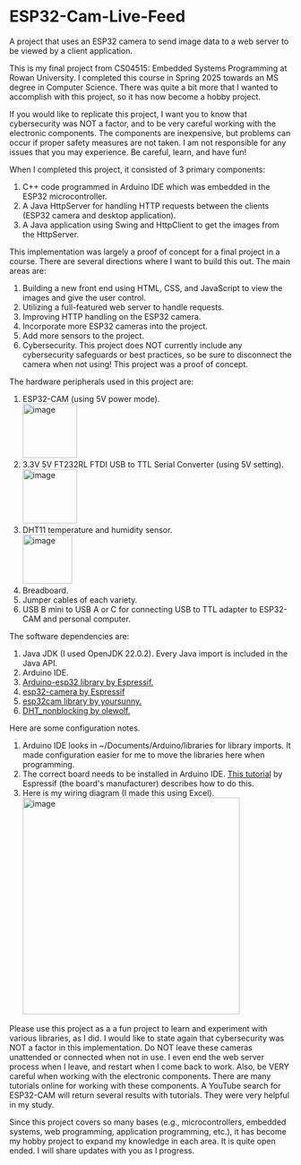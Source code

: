 # ESP32-Cam-Live-Feed
A project that uses an ESP32 camera to send image data to a web server to be viewed by a client application.

This is my final project from CS04515: Embedded Systems Programming at Rowan University. I completed this course in Spring 2025 towards an MS degree in Computer Science. There was quite a bit more that I wanted to accomplish with this project, so it has now become a hobby project. 

If you would like to replicate this project, I want you to know that cybersecurity was NOT a factor, and to be very careful working with the electronic components. The components are inexpensive, but problems can occur if proper safety measures are not taken. I am not responsible for any issues that you may experience. Be careful, learn, and have fun! 

When I completed this project, it consisted of 3 primary components:
1. C++ code programmed in Arduino IDE which was embedded in the ESP32 microcontroller.
2. A Java HttpServer for handling HTTP requests between the clients (ESP32 camera and desktop application).
3. A Java application using Swing and HttpClient to get the images from the HttpServer.

This implementation was largely a proof of concept for a final project in a course. There are several directions where I want to build this out. The main areas are:
1. Building a new front end using HTML, CSS, and JavaScript to view the images and give the user control.
2. Utilizing a full-featured web server to handle requests.
3. Improving HTTP handling on the ESP32 camera.
4. Incorporate more ESP32 cameras into the project.
5. Add more sensors to the project.
6. Cybersecurity. This project does NOT currently include any cybersecurity safeguards or best practices, so be sure to disconnect the camera when not using! This project was a proof of concept.

The hardware peripherals used in this project are:
1. ESP32-CAM (using 5V power mode). 
   </br><img width="97" alt="image" src="https://github.com/user-attachments/assets/60aec82e-064d-4d1f-85a7-a0ff394865c5" />
2. 3.3V 5V FT232RL FTDI USB to TTL Serial Converter (using 5V setting).
   </br><img width="97" alt="image" src="https://github.com/user-attachments/assets/df644bf8-d357-4f26-a464-10ad8b7e7dae" />
3. DHT11 temperature and humidity sensor.
   </br><img width="88" alt="image" src="https://github.com/user-attachments/assets/dc4b34be-b2a2-4443-8ca3-a686089259a4" />
4. Breadboard.
5. Jumper cables of each variety.
6. USB B mini to USB A or C for connecting USB to TTL adapter to ESP32-CAM and personal computer.

The software dependencies are:
1. Java JDK (I used OpenJDK 22.0.2). Every Java import is included in the Java API.
2. Arduino IDE.
3. [Arduino-esp32 library by Espressif.](https://github.com/user-attachments/assets/2af4ab20-0a45-49c1-a341-a6d07f5920bd)
4. [esp32-camera by Espressif](https://github.com/user-attachments/assets/a7b57372-72a9-410f-9765-1d8641869893)
5. [esp32cam library by yoursunny.](https://github.com/user-attachments/assets/c38fdd05-79a5-48d4-8137-dbfa6c2cffd5)
6. [DHT_nonblocking by olewolf.](https://github.com/user-attachments/assets/497fb40b-8604-46de-968a-5c2ef3bcd736)

Here are some configuration notes.
1. Arduino IDE looks in ~/Documents/Arduino/libraries for library imports. It made configuration easier for me to move the libraries here when programming.
2. The correct board needs to be installed in Arduino IDE. [This tutorial](https://docs.espressif.com/projects/arduino-esp32/en/latest/installing.html) by Espressif (the board's manufacturer) describes how to do this.
3. Here is my wiring diagram (I made this using Excel).
   </br><img width="387" alt="image" src="https://github.com/user-attachments/assets/5ed5d4a5-8b8b-41db-b541-211d87f08565" />


Please use this project as a a fun project to learn and experiment with various libraries, as I did. I would like to state again that cybersecurity was NOT a factor in this implementation. Do NOT leave these cameras unattended or connected when not in use. I even end the web server process when I leave, and restart when I come back to work. Also, be VERY careful when working with the electronic components. There are many tutorials online for working with these components. A YouTube search for ESP32-CAM will return several results with tutorials. They were very helpful in my study.

Since this project covers so many bases (e.g., microcontrollers, embedded systems, web programming, application programming, etc.), it has become my hobby project to expand my knowledge in each area. It is quite open ended. I will share updates with you as I progress.


